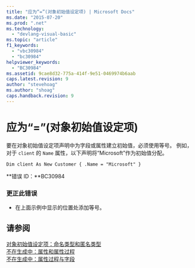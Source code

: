 ```yaml
---
title: "应为“=”(对象初始值设定项) | Microsoft Docs"
ms.date: "2015-07-20"
ms.prod: ".net"
ms.technology: 
  - "devlang-visual-basic"
ms.topic: "article"
f1_keywords: 
  - "vbc30984"
  - "bc30984"
helpviewer_keywords: 
  - "BC30984"
ms.assetid: 9cae8d32-775a-414f-9e51-0469974b6aab
caps.latest.revision: 9
author: "stevehoag"
ms.author: "shoag"
caps.handback.revision: 9
---
```

# 应为“=”(对象初始值设定项)
要在对象初始值设定项声明中为字段或属性建立初始值，必须使用等号。 例如，对于 `client` 的 `Name` 属性，以下声明将“Microsoft”作为初始值分配。  
  
```  
Dim client As New Customer { .Name = "Microsoft" }  
```  
  
 **错误 ID：**BC30984  
  
### 更正此错误  
  
-   在上面示例中显示的位置处添加等号。  
  
## 请参阅  
 [对象初始值设定项：命名类型和匿名类型](../../visual-basic/programming-guide/language-features/objects-and-classes/object-initializers-named-and-anonymous-types.md)   
 [不在生成中：属性和属性过程](http://msdn.microsoft.com/zh-cn/23e2a1ec-7e9d-4109-8940-c703d981077b)   
 [不在生成中：属性过程与字段](http://msdn.microsoft.com/zh-cn/da1c05c1-87c7-40fa-b92c-e9c7e4d170f7)